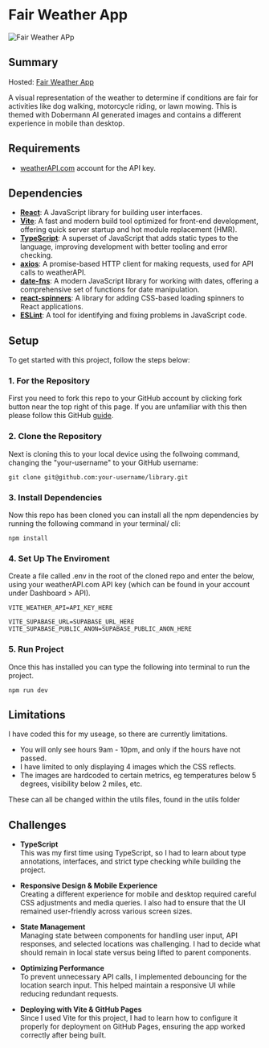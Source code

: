 # Fair Weather App

![Fair Weather APp](demo.gif)

## Summary

Hosted: [Fair Weather App](https://blurryq.github.io/fair-weather-app/)

A visual representation of the weather to determine if conditions are fair for activities like dog walking, motorcycle riding, or lawn mowing. This is themed with Dobermann AI generated images and contains a different experience in mobile than desktop.

## Requirements

- [weatherAPI.com](https://www.weatherapi.com/) account for the API key.

## Dependencies

- **[React](https://react.dev/)**: A JavaScript library for building user interfaces.
- **[Vite](https://vitejs.dev/)**: A fast and modern build tool optimized for front-end development, offering quick server startup and hot module replacement (HMR).
- **[TypeScript](https://www.typescriptlang.org/)**: A superset of JavaScript that adds static types to the language, improving development with better tooling and error checking.
- **[axios](https://axios-http.com/)**: A promise-based HTTP client for making requests, used for API calls to weatherAPI.
- **[date-fns](https://date-fns.org/)**: A modern JavaScript library for working with dates, offering a comprehensive set of functions for date manipulation.
- **[react-spinners](https://www.reactspinners.com/)**: A library for adding CSS-based loading spinners to React applications.
- **[ESLint](https://eslint.org/)**: A tool for identifying and fixing problems in JavaScript code.

## Setup

To get started with this project, follow the steps below:

### 1. For the Repository

First you need to fork this repo to your GitHub account by clicking fork button near the top right of this page. If you are unfamiliar with this then please follow this GitHub [guide](https://docs.github.com/en/pull-requests/collaborating-with-pull-requests/working-with-forks/fork-a-repo).

### 2. Clone the Repository

Next is cloning this to your local device using the follwoing command, changing the "your-username" to your GitHub username:

```
git clone git@github.com:your-username/library.git
```

### 3. Install Dependencies

Now this repo has been cloned you can install all the npm dependencies by running the following command in your terminal/ cli:

```
npm install
```

### 4. Set Up The Enviroment

Create a file called .env in the root of the cloned repo and enter the below, using your weatherAPI.com API key (which can be found in your account under Dashboard > API).

```
VITE_WEATHER_API=API_KEY_HERE

VITE_SUPABASE_URL=SUPABASE_URL_HERE
VITE_SUPABASE_PUBLIC_ANON=SUPABASE_PUBLIC_ANON_HERE
```

### 5. Run Project

Once this has installed you can type the following into terminal to run the project.

```
npm run dev
```

## Limitations

I have coded this for my useage, so there are currently limitations.

- You will only see hours 9am - 10pm, and only if the hours have not passed.
- I have limited to only displaying 4 images which the CSS reflects.
- The images are hardcoded to certain metrics, eg temperatures below 5 degrees, visibility below 2 miles, etc.

These can all be changed within the utils files, found in the utils folder

## Challenges

- **TypeScript**  
  This was my first time using TypeScript, so I had to learn about type annotations, interfaces, and strict type checking while building the project.

- **Responsive Design & Mobile Experience**  
  Creating a different experience for mobile and desktop required careful CSS adjustments and media queries. I also had to ensure that the UI remained user-friendly across various screen sizes.

- **State Management**  
  Managing state between components for handling user input, API responses, and selected locations was challenging. I had to decide what should remain in local state versus being lifted to parent components.

- **Optimizing Performance**  
  To prevent unnecessary API calls, I implemented debouncing for the location search input. This helped maintain a responsive UI while reducing redundant requests.

- **Deploying with Vite & GitHub Pages**  
  Since I used Vite for this project, I had to learn how to configure it properly for deployment on GitHub Pages, ensuring the app worked correctly after being built.

